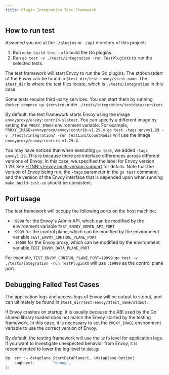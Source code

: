 ```yaml
---
title: Plugin Integration Test Framework
---
```


## How to run test

Assumed you are at the `./plugins` or `./api` directory of this project:

1. Run `make build-test-so` to build the Go plugins.
2. Run `go test -v ./tests/integration -run TestPluginXX` to run the selected tests.

The test framework will start Envoy to run the Go plugins. The stdout/stderr of the Envoy can be found in `$test_dir/test-envoy/$test_name`.
The `$test_dir` is where the test files locate, which is `./tests/integration` in this case.

Some tests require third-party services. You can start them by running `docker compose up $service` under `./tests/integration/testdata/services`.

By default, the test framework starts Envoy using the image `envoyproxy/envoy:contrib-$latest`. You can specify a different image by setting the `PROXY_IMAGE` environment variable. For example, `PROXY_IMAGE=envoyproxy/envoy:contrib-v1.29.4 go test -tags envoy1.29 -v ./tests/integration/ -run TestLimitCountRedis` will use the image `envoyproxy/envoy:contrib-v1.29.4`.

You may have noticed that when executing `go test`, we added `-tags envoy1.29`. This is because there are interface differences across different versions of Envoy. In this case, we specified the label for Envoy version 1.29. See [HTNN's Envoy multi-version support](./dataplane_support.md) for details. Note that the version of Envoy being run, the `-tags` parameter in the `go test` command, and the version of the Envoy interface that is depended upon when running `make build-test-so` should be consistent.

## Port usage

The test framework will occupy the following ports on the host machine:

* `:9998` for the Envoy's Admin API, which can be modified by the environment variable `TEST_ENVOY_ADMIN_API_PORT`
* `:9999` for the control plane, which can be modified by the environment variable `TEST_ENVOY_CONTROL_PLANE_PORT`
* `:10000` for the Envoy proxy, which can be modified by the environment variable `TEST_ENVOY_DATA_PLANE_PORT`

For example, `TEST_ENVOY_CONTROL_PLANE_PORT=19999 go test -v ./tests/integration -run TestPluginXX` will use `:19999` as the control plane port.

## Debugging Failed Test Cases

The application logs and access logs of Envoy will be output to stdout, and can ultimately be found in `$test_dir/test-envoy/$test_name/stdout`.

If Envoy crashes on startup, it is usually because the ABI used by the Go shared library loaded does not match the Envoy started by the testing framework. In this case, it is necessary to set the `PROXY_IMAGE` environment variable to use the correct version of Envoy.

By default, the testing framework will use the `info` level for application logs. If you want to investigate unexpected behavior from Envoy, it is recommended to lower the log level to `debug`:

```go
dp, err := dataplane.StartDataPlane(t, &dataplane.Option{
    LogLevel:        "debug",
})
```
